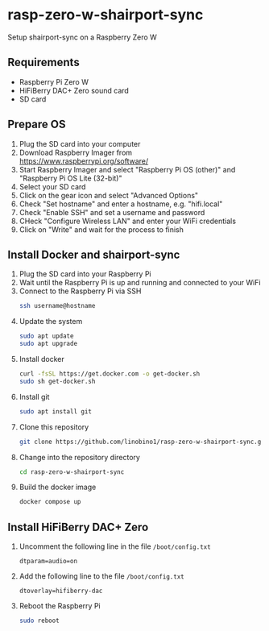 # rasp-zero-w-shairport-sync
Setup shairport-sync on a Raspberry Zero W

## Requirements

- Raspberry Pi Zero W
- HiFiBerry DAC+ Zero sound card
- SD card

## Prepare OS

1. Plug the SD card into your computer
1. Download Raspberry Imager from https://www.raspberrypi.org/software/
1. Start Raspberry Imager and select "Raspberry Pi OS (other)" and "Raspberry Pi OS Lite (32-bit)"
1. Select your SD card
1. Click on the gear icon and select "Advanced Options"
1. Check "Set hostname" and enter a hostname, e.g. "hifi.local"
1. Check "Enable SSH" and set a username and password
1. CHeck "Configure Wireless LAN" and enter your WiFi credentials
1. Click on "Write" and wait for the process to finish

## Install Docker and shairport-sync

1. Plug the SD card into your Raspberry Pi
1. Wait until the Raspberry Pi is up and running and connected to your WiFi
1. Connect to the Raspberry Pi via SSH
    ```bash
    ssh username@hostname
    ```
1. Update the system
    ```bash
    sudo apt update
    sudo apt upgrade
    ```
1. Install docker
    ```bash
    curl -fsSL https://get.docker.com -o get-docker.sh
    sudo sh get-docker.sh
    ```
1. Install git
    ```bash
    sudo apt install git
    ```
1. Clone this repository
    ```bash
    git clone https://github.com/linobino1/rasp-zero-w-shairport-sync.git
    ```
1. Change into the repository directory
    ```bash
    cd rasp-zero-w-shairport-sync
    ```
1. Build the docker image
    ```bash
    docker compose up
    ```

## Install HiFiBerry DAC+ Zero

1. Uncomment the following line in the file `/boot/config.txt`
    ```
    dtparam=audio=on
    ```
1. Add the following line to the file `/boot/config.txt`
    ```
    dtoverlay=hifiberry-dac
    ```
1. Reboot the Raspberry Pi
    ```bash
    sudo reboot
    ```